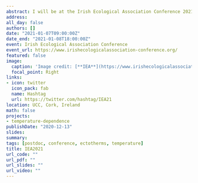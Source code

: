 ```yaml
---
abstract: I will be at the Irish Ecological Association Conference 2021
address:
all_day: false
authors: []
date: "2021-01-07T09:00:00Z"
date_end: "2021-01-08T18:00:00Z"
event: Irish Ecological Association Conference
event_url: https://www.irishecologicalassociation-conference.org/
featured: false
image: 
  caption: 'Image credit: [**IEA**](https://www.irishecologicalassociation-conference.org/)'
  focal_point: Right
links:
- icon: twitter
  icon_pack: fab
  name: Hashtag
  url: https://twitter.com/hashtag/IEA21
location: UCC, Cork, Ireland
math: false
projects:
- temperature-dependence
publishDate: "2020-12-13"
slides: 
summary: 
tags: [postdoc, conference, ectotherms, temperature]
title: IEA2021
url_code: ""
url_pdf: ""
url_slides: ""
url_video: ""
---
```



